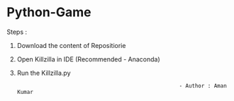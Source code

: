 # Python-Game

Steps : 
1. Download the content of Repositiorie
2. Open Killzilla in IDE (Recommended - Anaconda)
3. Run the Killzilla.py

                                                          - Author : Aman Kumar
